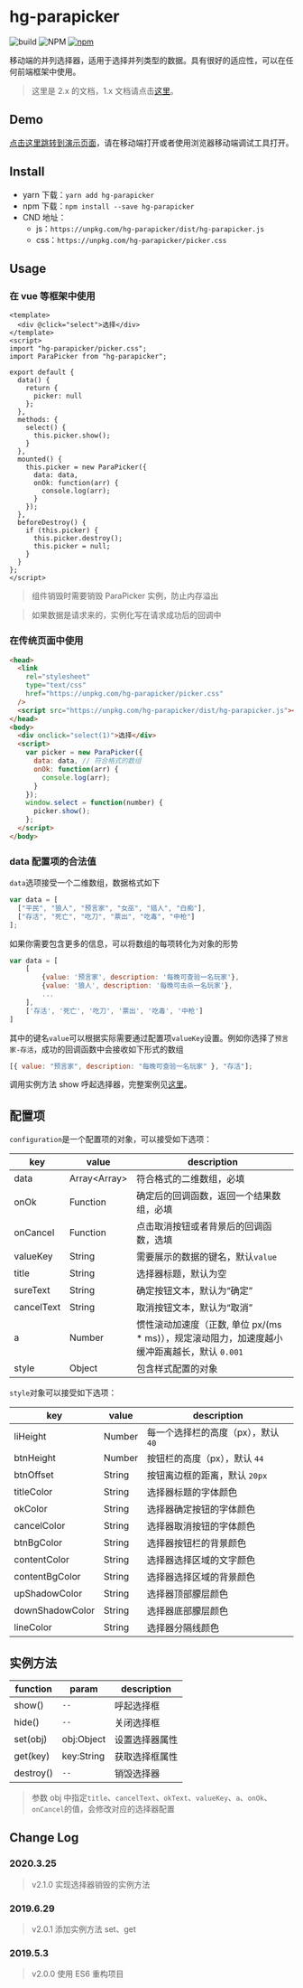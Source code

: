 # hg-parapicker

![build](https://travis-ci.org/hamger/hg-parapicker.svg?branch=master)
![NPM](https://img.shields.io/npm/l/hg-parapicker.svg?color=orange)
[![npm](https://img.shields.io/npm/v/hg-parapicker.svg?color=blue)](https://www.npmjs.com/package/hg-parapicker)

移动端的并列选择器，适用于选择并列类型的数据。具有很好的适应性，可以在任何前端框架中使用。

> 这里是 2.x 的文档，1.x 文档请点击[这里](https://github.com/hamger/hg-parapicker/tree/v1.x)。

## Demo

[点击这里跳转到演示页面](https://hamger.github.io/hg-parapicker/)，请在移动端打开或者使用浏览器移动端调试工具打开。

## Install

- yarn 下载：`yarn add hg-parapicker`
- npm 下载：`npm install --save hg-parapicker`
- CND 地址：
  - js：`https://unpkg.com/hg-parapicker/dist/hg-parapicker.js`
  - css：`https://unpkg.com/hg-parapicker/picker.css`

## Usage

### 在 vue 等框架中使用

```vue
<template>
  <div @click="select">选择</div>
</template>
<script>
import "hg-parapicker/picker.css";
import ParaPicker from "hg-parapicker";

export default {
  data() {
    return {
      picker: null
    };
  },
  methods: {
    select() {
      this.picker.show();
    }
  },
  mounted() {
    this.picker = new ParaPicker({
      data: data,
      onOk: function(arr) {
        console.log(arr);
      }
    });
  },
  beforeDestroy() {
    if (this.picker) {
      this.picker.destroy();
      this.picker = null;
    }
  }
};
</script>
```

> 组件销毁时需要销毁 ParaPicker 实例，防止内存溢出

> 如果数据是请求来的，实例化写在请求成功后的回调中

### 在传统页面中使用

```html
<head>
  <link
    rel="stylesheet"
    type="text/css"
    href="https://unpkg.com/hg-parapicker/picker.css"
  />
  <script src="https://unpkg.com/hg-parapicker/dist/hg-parapicker.js"></script>
</head>
<body>
  <div onclick="select(1)">选择</div>
  <script>
    var picker = new ParaPicker({
      data: data, // 符合格式的数组
      onOk: function(arr) {
        console.log(arr);
      }
    });
    window.select = function(number) {
      picker.show();
    };
  </script>
</body>
```

### data 配置项的合法值

`data`选项接受一个二维数组，数据格式如下

```js
var data = [
  ["平民", "狼人", "预言家", "女巫", "猎人", "白痴"],
  ["存活", "死亡", "吃刀", "票出", "吃毒", "中枪"]
];
```

如果你需要包含更多的信息，可以将数组的每项转化为对象的形势

```js
var data = [
    [
        {value: '预言家', description: '每晚可查验一名玩家'},
        {value: '狼人', description: '每晚可击杀一名玩家'},
        ...
    ],
    ['存活', '死亡', '吃刀', '票出', '吃毒', '中枪']
]
```

其中的键名`value`可以根据实际需要通过配置项`valueKey`设置。例如你选择了`预言家-存活`，成功的回调函数中会接收如下形式的数组

```js
[{ value: "预言家", description: "每晚可查验一名玩家" }, "存活"];
```

调用实例方法 show 呼起选择器，完整案例见[这里](https://github.com/hamger/hg-parapicker/blob/master/index.html)。

## 配置项

`configuration`是一个配置项的对象，可以接受如下选项：

| key        | value          | description                                                                                    |
| ---------- | -------------- | ---------------------------------------------------------------------------------------------- |
| data       | Array\<Array\> | 符合格式的二维数组，必填                                                                       |
| onOk       | Function       | 确定后的回调函数，返回一个结果数组，必填                                                       |
| onCancel   | Function       | 点击取消按钮或者背景后的回调函数，选填                                                         |
| valueKey   | String         | 需要展示的数据的键名，默认`value`                                                              |
| title      | String         | 选择器标题，默认为空                                                                           |
| sureText   | String         | 确定按钮文本，默认为“确定”                                                                     |
| cancelText | String         | 取消按钮文本，默认为“取消”                                                                     |
| a          | Number         | 惯性滚动加速度（正数, 单位 px/(ms \* ms)），规定滚动阻力，加速度越小缓冲距离越长，默认 `0.001` |
| style      | Object         | 包含样式配置的对象                                                                             |

`style`对象可以接受如下选项：

| key             | value  | description                         |
| --------------- | ------ | ----------------------------------- |
| liHeight        | Number | 每一个选择栏的高度（px），默认 `40` |
| btnHeight       | Number | 按钮栏的高度（px），默认 `44`       |
| btnOffset       | String | 按钮离边框的距离，默认 `20px`       |
| titleColor      | String | 选择器标题的字体颜色                |
| okColor         | String | 选择器确定按钮的字体颜色            |
| cancelColor     | String | 选择器取消按钮的字体颜色            |
| btnBgColor      | String | 选择器按钮栏的背景颜色              |
| contentColor    | String | 选择器选择区域的文字颜色            |
| contentBgColor  | String | 选择器选择区域的背景颜色            |
| upShadowColor   | String | 选择器顶部朦层颜色                  |
| downShadowColor | String | 选择器底部朦层颜色                  |
| lineColor       | String | 选择器分隔线颜色                    |

## 实例方法

| function  | param      | description    |
| --------- | ---------- | -------------- |
| show()    | `--`       | 呼起选择框     |
| hide()    | `--`       | 关闭选择框     |
| set(obj)  | obj:Object | 设置选择器属性 |
| get(key)  | key:String | 获取选择框属性 |
| destroy() | `--`       | 销毁选择器     |

> 参数 obj 中指定`title`、`cancelText`、`okText`、`valueKey`、`a`、`onOk`、`onCancel`的值，会修改对应的选择器配置

## Change Log

### 2020.3.25

> v2.1.0 实现选择器销毁的实例方法

### 2019.6.29

> v2.0.1 添加实例方法 set、get

### 2019.5.3

> v2.0.0 使用 ES6 重构项目
